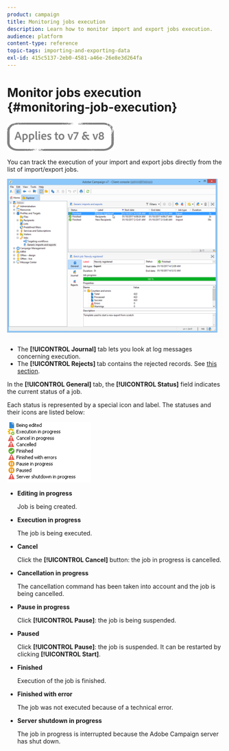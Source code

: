 ```yaml
---
product: campaign
title: Monitoring jobs execution
description: Learn how to monitor import and export jobs execution.
audience: platform
content-type: reference
topic-tags: importing-and-exporting-data
exl-id: 415c5137-2eb0-4581-a46e-26e8e3d264fa
---
```

# Monitor jobs execution {#monitoring-job-execution}

![](../../assets/common.svg)

You can track the execution of your import and export jobs directly from the list of import/export jobs.

![](assets/s_ncs_user_export_list_and_details.png)

* The **[!UICONTROL Journal]** tab lets you look at log messages concerning execution.
* The **[!UICONTROL Rejects]** tab contains the rejected records. See [this section](../../platform/using/executing-import-jobs.md#behavior-in-the-event-of-an-error).

In the **[!UICONTROL General]** tab, the **[!UICONTROL Status]** field indicates the current status of a job.

Each status is represented by a special icon and label. The statuses and their icons are listed below:

![](assets/s_ncs_user_export_status.png)

* **Editing in progress**

  Job is being created.

* **Execution in progress**

  The job is being executed.

* **Cancel**

  Click the **[!UICONTROL Cancel]** button: the job in progress is cancelled.

* **Cancellation in progress**

  The cancellation command has been taken into account and the job is being cancelled.

* **Pause in progress**

  Click **[!UICONTROL Pause]**: the job is being suspended.

* **Paused**

  Click **[!UICONTROL Pause]**: the job is suspended. It can be restarted by clicking **[!UICONTROL Start]**.

* **Finished**

  Execution of the job is finished.

* **Finished with error**

  The job was not executed because of a technical error.

* **Server shutdown in progress**

  The job in progress is interrupted because the Adobe Campaign server has shut down.
